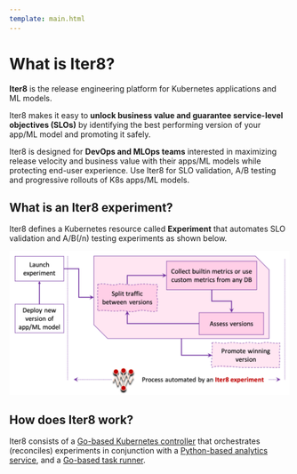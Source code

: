 ```yaml
---
template: main.html
---
```


# What is Iter8?

**Iter8** is the release engineering platform for Kubernetes applications and ML models.

Iter8 makes it easy to **unlock business value and guarantee service-level objectives (SLOs)** by identifying the best performing version of your app/ML model and promoting it safely.

Iter8 is designed for **DevOps and MLOps teams** interested in maximizing release velocity and business value with their apps/ML models while protecting end-user experience. Use Iter8 for SLO validation, A/B testing and progressive rollouts of K8s apps/ML models.

## What is an Iter8 experiment?
Iter8 defines a Kubernetes resource called **Experiment** that automates SLO validation and A/B(/n) testing experiments as shown below.

![Process automated by an Iter8 experiment](../images/whatisiter8.png)

## How does Iter8 work?

Iter8 consists of a [Go-based Kubernetes controller](https://github.com/iter8-tools/etc3) that orchestrates (reconciles) experiments in conjunction with a [Python-based analytics service](https://github.com/iter8-tools/iter8-analytics), and a [Go-based task runner](https://github.com/iter8-tools/handler).
